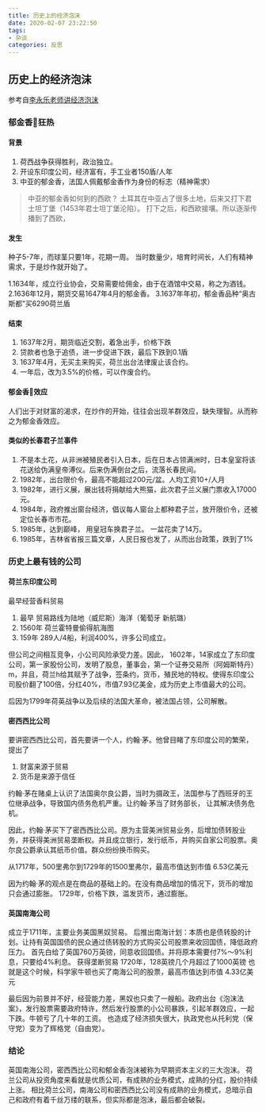 ```yaml
---
title: 历史上的经济泡沫
date: 2020-02-07 23:22:50
tags: 
- 杂谈
categories: 反思
---
```


## 历史上的经济泡沫

参考自[李永乐老师讲经济泡沫](https://www.bilibili.com/video/av69184579)

### 郁金香🌷狂热

#### 背景
1. 荷西战争获得胜利，政治独立。
2. 开设东印度公司，经济富有，手工业者150盾/人年
3. 中亚的郁金香，法国人佩戴郁金香作为身份的标志（精神需求）

<!-- more -->

>中亚的郁金香如何到的西欧？
土耳其在中亚占了很多土地，后来又打下君士坦丁堡（1453年君士坦丁堡沦陷）。
打下之后，和西欧接壤。所以逐渐传播到了西欧，

#### 发生
种子5-7年，而球茎只要1年，花期一周。
当时数量少，培育时间长，人们有精神需求，于是炒作就开始了。

1.1634年，成立行业协会，交易需要给佣金，由于在酒馆中交易，称之为酒钱。
2.1636年12月，期货交易1647年4月的郁金香。
3.1637年年初，郁金香品种“奥古斯都”买6290荷兰盾

#### 结束
1. 1637年2月，期货临近交割，着急出手，价格下跌
2. 贷款者也急于追债，进一步促进下跌，最后下跌到0.1盾
3. 1637年4月，无买主来购买，荷兰出台法律废止该合约。
4. 一年后，改为3.5%的价格，可以作废合约。

#### 郁金香🌷效应

人们出于对财富的渴求，在炒作的开始，往往会出现羊群效应，缺失理智。从而称之为郁金香效应。

#### 类似的长春君子兰事件

1. 不是本土花，从非洲被殖民者引入日本，后在日本占领满洲时，日本皇室将该花送给伪满皇帝溥仪。后来伪满倒台之后，流落长春民间。
2. 1982年，出台限价令，最高不能超过200元/盆。人均工资10+/人月
3. 1982年，进行义展，展出钱将捐献给大熊猫，此次君子兰义展门票收入17000元。
4. 1984年，政府推出窗台经济，倡议每人窗台上都种君子兰，放开限价令，还被定位长春市市花。
5. 1985年，达到巅峰， 用皇冠车换君子兰。 一盆花卖了14万。
6. 1985年，吉林省省报三篇文章，人民日报也发了，从而出台政策，跌到了1%

### 历史上最有钱的公司

#### 荷兰东印度公司
最早经营香料贸易
1. 最早 贸易路线为陆地（威尼斯）海洋（葡萄牙 新航璐）
2. 1560年 荷兰霍特曼偷得航海图
3. 159年 289人/4船，利润400%，许多公司成立。


但公司之间相互竞争，小公司风险承受力差。因此， 1602年，14家成立了东印度公司，第一家股份公司，发明了股息，董事会，第一个证券交易所（阿姆斯特丹）m，并且，荷兰h给其赋予了战争，签条约，货币，殖民地的特权。使得东印度公司股价翻了100倍，分红40%，市值7.93亿美金，成为历史上市值最大的公司。

后因为1799年荷英战争以及后续的法国大革命，被法国占领，公司解散。

#### 密西西比公司

要讲密西西比公司，首先要讲一个人，约翰·茅。他曾目睹了东印度公司的繁荣，提出了

1. 财富来源于贸易
2. 货币是来源于信任

约翰·茅在赌桌上认识了法国奥尔良公爵，当时为摄政王，法国参与了西班牙的王位继承战争，导致国内债务危机严重。让约翰·茅当了财务部长， 让其解决债务危机。

因此，约翰·茅买下了密西西比公司。原为主营美洲贸易业务，后增加债转股业务，并获得美洲贸易垄断权。并且成立银行，发行纸币，并购买自家公司股票。奥尔良公爵承认其纸币价值。群众纷纷换币购买。

从1717年，500里弗尔到1729年的1500里弗尔，最高市值达到市值 6.53亿美元

因为约翰·茅的观点是在商品的基础上的。在没有商品增加的情况下，货币的增加只会通过膨胀。
1729年，价格下跌，滥发货币，通过膨胀。


#### 英国南海公司
成立于1711年，主要业务美国黑奴贸易。
后推出南海计划：本质也是债转股的计划。让持有英国国债的民众通过债转股的方式购买公司股票来收回国债，降低政府压力。
首先白给了英国760万英镑，同意收回国债。并将原本需要付7%～9%利息，只要给4%利息。
获得垄断贸易
1720年，128英镑几个月超过了1000英镑
也就是这个时候，科学家牛顿也买了南海公司的股票，最高市值达到市值 4.33亿美元

最后因为前景并不好，经营能力差，黑奴也只卖了一艘船。政府出台《泡沫法案》，发行股票需要政府特许，然后发行股票的小公司暴跌，引起羊群效应，一起下跌。牛顿亏了几十年的工资。
也造成了经济损失很大，执政党也从托利党（保守党）变为了辉格党（自由党）。

### 结论

英国南海公司，密西西比公司和郁金香泡沫被称为早期资本主义的三大泡沫。
荷兰公司从投资角度来看就是优质公司，有成熟的业务模式，成熟的分红，股价持续上涨。
相比荷兰公司，南海公司和密西西比公司没有成熟的业务模式，总暗示自己和政府有着千丝万缕的联系，但实际都是泡沫，最后都会破裂。



